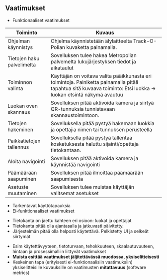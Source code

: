 ## Vaatimukset 


* Funktionaaliset vaatimukset
  
| Toiminto | Kuvaus |
|----------------------------|-------------------------------------------------------------------------------------------------------------------------------------------------------------------|
| Ohjelman käynnistys | Ohjelma käynnistetään älylaitteelta Track-O-Polian kuvaketta painamalla. |
| Tietojen haku palvelimelta | Sovelluksen tulee hakea Metropolian palvemelta lukujärjestyksen tiedot ja aikataulut |
| Toiminnon valinta | Käyttäjän on voitava valita pääikkunasta eri toimintoja. Painiketta painamalla pitää tapahtua sitä kuvaava toiminto: Etsi luokka -> luokan etsintä näkymä avautuu |
| Luokan oven skannaus | Sovelluksen pitää aktivoida kamera ja siirtyä QR-tunnuksia tunnistavaan skannaustoimintoon. |
| Tietojen hakeminen | Sovelluksella pitää pystyä hakemaan luokkia ja opettajia nimen tai tunnuksen perusteella |
| Paikkatietojen tallennus | Sovelluksella pitää pystyä tallentaa kosketuksesta haluttu sijainti/opettaja tietokantaan. |
| Aloita navigointi | Sovelluksen pitää aktivoida kamera ja käynnistää navigointi |
| Päämäärään saapuminen | Sovelluksen pitää ilmoittaa päämäärään saapumisesta |
| Asetuste muutaminen | Sovelluksen tulee muistaa käyttäjän valitsemat asetukset |

  * Tarkentavat käyttötapauksia
* Ei-funktionaaliset vaatimukset
 - Tietokanta on jaettu kahteen eri osioon: luokat ja opettajat
 - Tietokanta pitää olla ajantasalla ja jatkuvasti päivitetty.
 - Järjestelmän pitää olla helposti käytettävä. Pelkistetty UI ja selkeät siirtymät
  * Esim käytettävyyteen, tietoturvaan, tehokkuuteen, skaalautuvuuteen, hintaan ja prosessimalliin liittyvät vaatimukset
* **Muista esittää vaatimukset jäljitettävässä muodossa, yksiselitteisesti**
* Keskeinen tapa (erityisesti ei-funktionaalisiin vaatimuksiin) yksiselitteisille kuvauksille on vaatimusten **mitattavuus** (software metrics)
